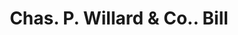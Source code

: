 ---
doi: 10.7916/D8PV7XB5
date_other: '1890'
date_other_textual: '1890'
form: printed ephemera
genre:
- Invoices
name:
- Chas. P. Willard & Co.
object_in_context_url: https://biggert.cul.columbia.edu/items/view/ave_biggert_00169
subject_hierarchical_geographic:
- Chicago, Illinois, United States
subject_name:
- Chas. P. Willard & Co.
title: Chas. P. Willard & Co.. Bill
sort_title: Chas. P. Willard & Co.. Bill
call_number: ave_biggert_00169
coordinates:
- 41.83694444444445,-87.68472222222222
pid: ave_biggert_00169
identifiers: ave_biggert_00169
thumbnail: https://derivativo-3.library.columbia.edu/iiif/2/ldpd:345244/full/!256,256/0/native.jpg
permalink: "/items/ave_biggert_00169/"
layout: iiif-image-page
---